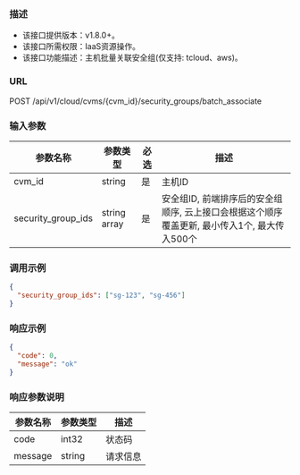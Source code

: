 ### 描述

- 该接口提供版本：v1.8.0+。
- 该接口所需权限：IaaS资源操作。
- 该接口功能描述：主机批量关联安全组(仅支持: tcloud、aws)。

### URL

POST /api/v1/cloud/cvms/{cvm_id}/security_groups/batch_associate

### 输入参数

| 参数名称               | 参数类型         | 必选 | 描述                                                    |
|--------------------|--------------|----|-------------------------------------------------------|
| cvm_id             | string       | 是  | 主机ID                                                  |
| security_group_ids | string array | 是  | 安全组ID, 前端排序后的安全组顺序, 云上接口会根据这个顺序覆盖更新, 最小传入1个, 最大传入500个 |

### 调用示例

```json
{
  "security_group_ids": ["sg-123", "sg-456"]
}
```

### 响应示例

```json
{
  "code": 0,
  "message": "ok"
}
```

### 响应参数说明

| 参数名称 | 参数类型 | 描述     |
| -------- | -------- | -------- |
| code     | int32    | 状态码   |
| message  | string   | 请求信息 |
